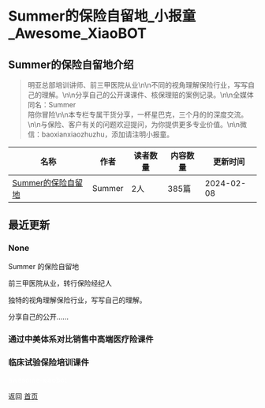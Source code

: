 # Summer的保险自留地_小报童_Awesome_XiaoBOT

## Summer的保险自留地介绍
> 明亚总部培训讲师、前三甲医院从业\n\n不同的视角理解保险行业，写写自己的理解。\n\n分享自己的公开课课件、核保理赔的案例记录。\n\n全媒体同名：Summer  
陪你冒险\n\n本专栏专属干货分享，一杯星巴克，三个月的的深度交流。\n\n与保险、客户有关的问题欢迎提问，为你提供更多专业价值。\n\n微信：baoxianxiaozhuzhu，添加请注明小报童。  
  


|名称|作者|读者数量|内容数量|更新时间|
|---|---|---|---|---|
|[Summer的保险自留地](https://xiaobot.net/p/baoxianxiaozhuz?refer=0b133df9-27dc-423b-8101-639049001c13)|Summer|2人|385篇|2024-02-08|

## 最近更新
### None

Summer 的保险自留地

前三甲医院从业，转行保险经纪人

独特的视角理解保险行业，写写自己的理解。

分享自己的公开......

### 通过中美体系对比销售中高端医疗险课件

### 临床试验保险培训课件


<a href="https://github.com/Reno9527/awesome-xiaobot" style="color: white; text-decoration: none;">awesome-xiaobot</a>

返回 [首页](../README.md)
